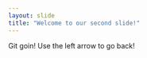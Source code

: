 ```yaml
---
layout: slide
title: "Welcome to our second slide!"
---
```

Git goin!
Use the left arrow to go back!
